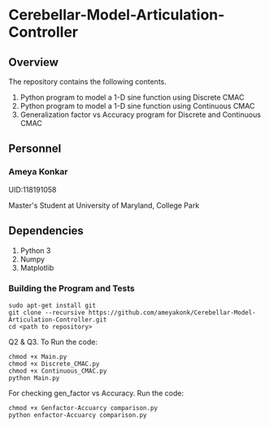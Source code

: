 # Cerebellar-Model-Articulation-Controller

## Overview
The repository contains the following contents.

1. Python program to model a 1-D sine function using Discrete CMAC
2. Python program to model a 1-D sine function using Continuous CMAC
3. Generalization factor vs Accuracy program for Discrete and Continuous CMAC

## Personnel
### Ameya Konkar 

UID:118191058

Master's Student at University of Maryland, College Park

## Dependencies 

1. Python 3
2. Numpy
3. Matplotlib

### Building the Program and Tests

```
sudo apt-get install git
git clone --recursive https://github.com/ameyakonk/Cerebellar-Model-Articulation-Controller.git
cd <path to repository>
```

Q2 & Q3. To Run the code:
```
chmod +x Main.py
chmod +x Discrete_CMAC.py
chmod +x Continuous_CMAC.py
python Main.py 
```
For checking gen_factor vs Accuracy. Run the code:
```
chmod +x Genfactor-Accuarcy comparison.py
python enfactor-Accuarcy comparison.py 
```
